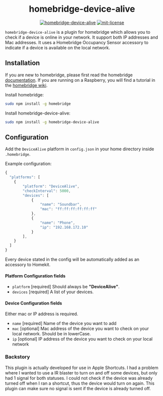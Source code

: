<span align="center">

# homebridge-device-alive

[![homebridge-device-alive](https://badgen.net/npm/v/homebridge-device-alive?icon=npm)](https://www.npmjs.com/package/homebridge-device-alive)
[![mit-license](https://badgen.net/npm/license/homebridge-device-alive)](https://github.com/marcveens/homebridge-device-alive/blob/master/LICENSE)

</span>

`homebridge-device-alive` is a plugin for homebridge which allows you to check if a device is online in your network. It support both IP addresses and Mac addresses. It uses a Homebridge Occupancy Sensor accessory to indicate if a device is available on the local network. 

## Installation

If you are new to homebridge, please first read the homebridge [documentation](https://www.npmjs.com/package/homebridge).
If you are running on a Raspberry, you will find a tutorial in the [homebridge wiki](https://github.com/homebridge/homebridge/wiki/Install-Homebridge-on-Raspbian).

Install homebridge:
```sh
sudo npm install -g homebridge
```

Install homebridge-device-alive:
```sh
sudo npm install -g homebridge-device-alive
```

## Configuration

Add the `DeviceAlive` platform in `config.json` in your home directory inside `.homebridge`.

Example configuration:

```js
{
  "platforms": [
    {
        "platform": "DeviceAlive",
        "checkInterval": 5000,
        "devices": [
            {
                "name": "Soundbar",
                "mac": "ff:ff:ff:ff:ff:ff"
            },
            {
                "name": "Phone",
                "ip": "192.168.172.10"
            }
        ],
    }
  ]
}
```

Every device stated in the config will be automatically added as an accessory to Homekit. 

#### Platform Configuration fields
- `platform` [required]
Should always be **"DeviceAlive"**.
- `devices` [required]
A list of your devices.
#### Device Configuration fields
Either mac or IP address is required.
- `name` [required]
Name of the device you want to add
- `mac` [optional]
Mac address of the device you want to check on your local network. Should be in lowerCase.
- `ip` [optional]
IP address of the device you want to check on your local network

### Backstory
This plugin is actually developed for use in Apple Shortcuts. I had a problem where I wanted to use a IR blaster to turn on and off some devices, but only had 1 signal for both statuses. I could not check if the device was already turned off when I ran a shortcut, thus the device would turn on again. This plugin can make sure no signal is sent if the device is already turned off.  